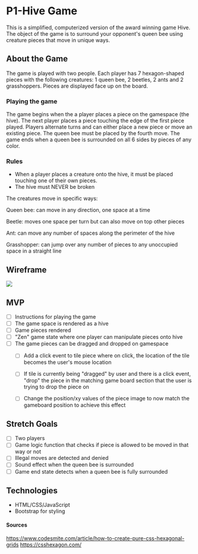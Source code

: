 # P1-Hive Game

This is a simplified, computerized version of the award winning game Hive. The object of the game is to surround your opponent's queen bee using creature pieces that move in unique ways. 

## About the Game
The game is played with two people. Each player has 7 hexagon-shaped pieces with the following creatures: 1 queen bee, 2 beetles, 2 ants and 2 grasshoppers. Pieces are displayed face up on the board. 

### Playing the game
The game begins when the a player places a piece on the gamespace (the hive). The next player places a piece touching the edge of the first piece played. Players alternate turns and can either place a new piece or move an existing piece. The queen bee must be placed by the fourth move. The game ends when a queen bee is surrounded on all 6 sides by pieces of any color.

### Rules

* When a player places a creature onto the hive, it must be placed touching one of their own pieces.
* The hive must NEVER be broken

The creatures move in specific ways:

Queen bee: can move in any direction, one space at a time

Beetle: moves one space per turn but can also move on top other pieces

Ant: can move any number of spaces along the perimeter of the hive

Grasshopper: can jump over any number of pieces to any unoccupied space in a straight line



## Wireframe
![](https://i.imgur.com/aKWCpyI.jpg)

## MVP
- [ ] Instructions for playing the game 
- [ ] The game space is rendered as a hive 
- [ ] Game pieces rendered
- [ ] "Zen" game state where one player can manipulate pieces onto hive
- [ ] The game pieces can be dragged and dropped on gamespace
    - [ ] Add a click event to tile piece where on click, the location of the tile becomes the user's mouse location
    - [ ] If tile is currently being "dragged" by user and there is a click event, "drop" the piece in the matching game board section that the user is trying to drop the piece on
    - [ ] Change the position/xy values of the piece image to now match the gameboard position to achieve this effect

 
## Stretch Goals

- [ ] Two players
- [ ] Game logic function that checks if piece is allowed to be moved in that way or not
- [ ] Illegal moves are detected and denied
- [ ] Sound effect when the queen bee is surrounded
- [ ] Game end state detects when a queen bee is fully surrounded

## Technologies
* HTML/CSS/JavaScript
* Bootstrap for styling

#### Sources
https://www.codesmite.com/article/how-to-create-pure-css-hexagonal-grids
https://csshexagon.com/
